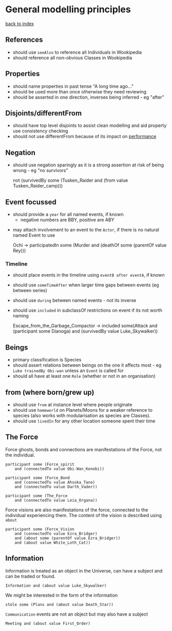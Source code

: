 # General modelling principles

[back to index](index.md)

## References

- should use `seeAlso` to reference all Individuals in Wookipedia
- should reference all non-obvious Classes in Wookipedia

## Properties

- should name properties in past tense "A long time ago..."
- should be used more than once otherwise they need reviewing
- should be asserted in one direction, inverses being inferred - eg "after"

## Disjoints/differentFrom

- should have top level disjoints to assist clean modelling and aid property use consistency checking
- should not use differentFrom because of its impact on [performance](performance.md)

## Negation

- should use negation sparingly as it is a strong assertion at risk of being wrong - eg "no survivors"


    not (survivedBy some (Tusken_Raider and (from value Tusken_Raider_camp)))

## Event focussed

* should provide a `year` for all named events, if known
  * negative numbers are BBY, positive are ABY  
- may attach involvement to an event to the `Actor`, if there is no natural named Event to use


    Ochi -> participatedIn some (Murder 
    and (deathOf some (parentOf value Rey)))

###  Timeline

- should place events in the timeline using `eventB after eventA`, if known
- should use `someTimeAfter` when larger time gaps between events (eg between series)
- should use `during` between named events - not its inverse
- should use `included` in subclassOf restrictions on event if its not worth naming


    Escape_from_the_Garbage_Compactor -> included some(Attack 
    and (participant some Dianoga)
    and (survivedBy value Luke_Skywalker))

## Beings

- primary classification is Species
- should assert relations between beings on the one it affects most - eg `Luke trainedBy Obi-wan` 
unless an `Event` is called for
- should all have at least one `Role` (whether or not in an organisation)


## from (where born/grew up)

- should use `from` at instance level where people originate
- should use `homeworld` on Planets/Moons for a weaker reference to species (also works with modularisation as species are Classes).
- should use `livedIn` for any other location someone spent their time 

## The Force

Force ghosts, bonds and connections are manifestations of the Force, not the individual.

    participant some (Force_spirit
        and (connectedTo value Obi-Wan_Kenobi))

    participant some (Force_Bond
        and (connectedTo value Ahsoka_Tano)
        and (connectedTo value Darth_Vader))
    
    participant some (The_Force
        and (connectedTo value Leia_Organa))

Force visions are also manifestations of the force, connected to the individual experiencing
them. The content of the vision is described using `about`

    participant some (Force_Vision
        and (connectedTo value Ezra_Bridger)
        and (about some (parentOf value Ezra_Bridger))
        and (about value White_Loth_Cat))

## Information

Information is treated as an object in the Universe, can have a subject and can be traded or found.

    Information and (about value Luke_Skywalker)

We might be interested in the form of the information

    stole some (Plans and (about value Death_Star))    

`Communication` events are not an object but may also have a subject

    Meeting and (about value First_Order)
